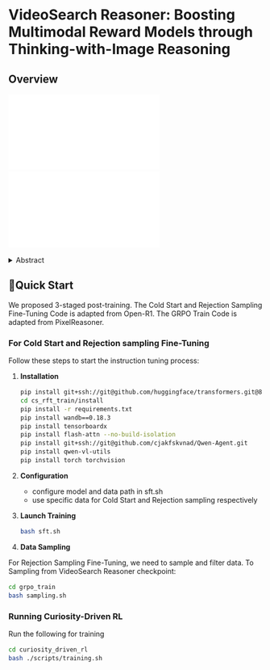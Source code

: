 # VideoSearch Reasoner: Boosting Multimodal Reward Models through Thinking-with-Image Reasoning

## Overview
![overview](./figs/teaser1.pdf)
![Qualitative Case](./figs/teaser2.pdf)

<details><summary>Abstract</summary> 
# VideoSearch Reasoner

Recent advancements in multimodal reward models (RMs) have substantially improved post-training for visual generative models. However, current RMs face inherent limitations:

1. **Visual inputs consume large context budgets**, forcing fewer frames and causing loss of fine-grained details
2. **All visual information is packed into the initial prompt**, exacerbating hallucination and forgetting during chain-of-thought reasoning

To overcome these issues, we introduce **VideoSearch Reasoner**, a thinking-with-image framework that equips the RM with visual reasoning operations (e.g., select frame) and a configurable visual memory window. This allows the RM to actively acquire and update visual evidence within context limits, improving reasoning fidelity and reliability.

## Training Pipeline

We activate visual reasoning via a reinforcement fine-tuning pipeline:

1. **Cold-start** with curated visual chain-of-thought data to distill basic reasoning skills and operation formatting

2. **Rejection Sampling Fine-Tuning**: Select samples whose per-dimension and overall judgments are all correct, then conduct Rejection sampling Fine-Tuning on these high-quality traces to further enhance reasoning

3. **Group Relative Policy Optimization (GRPO)**: Apply GRPO to strengthen reasoning

## Results

Our approach delivers state-of-the-art accuracy among open-source models on video preference benchmarks, especially for longer videos:

A 7B VideoSearch Reasoner achieves:
- **80.5%** on VideoGen Reward
- **82.3%** on GenAI-Bench  
- **75.6%** on MJ-Bench-Video

These results validate the effectiveness and promise of thinking-with-image multimodal reward modeling.
</details>

## 🚀Quick Start
We proposed 3-staged post-training. The Cold Start and Rejection Sampling Fine-Tuning Code is adapted from Open-R1. The GRPO Train Code is adapted from PixelReasoner.


### For Cold Start and Rejection sampling Fine-Tuning

Follow these steps to start the instruction tuning process:

1. **Installation**
   ```bash
   pip install git+ssh://git@github.com/huggingface/transformers.git@89d27fa6fff206c0153e9670ae09e2766eb75cdf
   cd cs_rft_train/install
   pip install -r requirements.txt
   pip install wandb==0.18.3
   pip install tensorboardx
   pip install flash-attn --no-build-isolation
   pip install git+ssh://git@github.com/cjakfskvnad/Qwen-Agent.git
   pip install qwen-vl-utils
   pip install torch torchvision
   ```

2. **Configuration**
   - configure model and data path in sft.sh 
   - use specific data for Cold Start and Rejection sampling respectively

3. **Launch Training**
   ```bash
   bash sft.sh
   ```

4. **Data Sampling**

For Rejection Sampling Fine-Tuning, we need to sample and filter data. To Sampling from VideoSearch Reasoner checkpoint:
   ```bash
   cd grpo_train
   bash sampling.sh
   ```

### Running Curiosity-Driven RL

Run the following for training

```bash
cd curiosity_driven_rl
bash ./scripts/training.sh
```